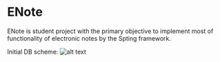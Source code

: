 # ENote
ENote is student project with the primary objective to implement most of functionality of electronic notes by the Spting framework.

Initial DB scheme:
![alt text](http://s019.radikal.ru/i617/1712/20/b6160f97211b.jpg)